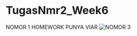 # TugasNmr2_Week6


NOMOR 1 HOMEWORK PUNYA VIAR
![NOMOR 3](https://github.com/viar15/Week6_STRUCT/blob/main/image.png)
